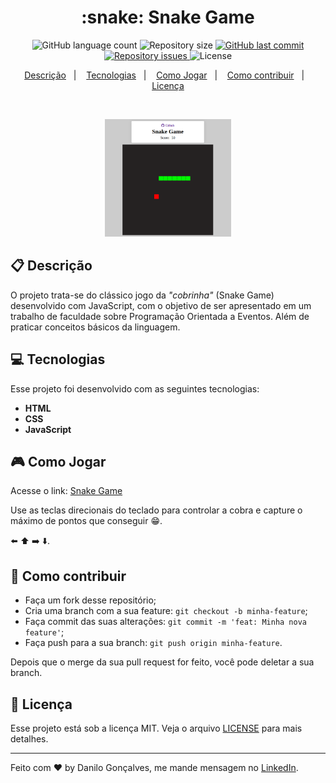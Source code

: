 <h1 align="center">
  :snake: Snake Game
</h1>

<p align="center">
  <img alt="GitHub language count" src="https://img.shields.io/github/languages/count/goncadanilo/snake-game-js.svg">

  <img alt="Repository size" src="https://img.shields.io/github/repo-size/goncadanilo/snake-game-js.svg">
  
  <a href="https://github.com/goncadanilo/snake-game-js/commits/master">
    <img alt="GitHub last commit" src="https://img.shields.io/github/last-commit/goncadanilo/snake-game-js.svg">
  </a>

  <a href="https://github.com/goncadanilo/snake-game-js/issues">
    <img alt="Repository issues" src="https://img.shields.io/github/issues/goncadanilo/snake-game-js.svg">
  </a>

  <img alt="License" src="https://img.shields.io/badge/license-MIT-brightgreen">
</p>

<p align="center">
  <a href="#clipboard-descrição">Descrição</a>&nbsp;&nbsp;&nbsp;|&nbsp;&nbsp;&nbsp;
  <a href="#-tecnologias">Tecnologias</a>&nbsp;&nbsp;&nbsp;|&nbsp;&nbsp;&nbsp;
  <a href="#video_game-como-jogar">Como Jogar</a>&nbsp;&nbsp;&nbsp;|&nbsp;&nbsp;&nbsp;
  <a href="#-como-contribuir">Como contribuir</a>&nbsp;&nbsp;&nbsp;|&nbsp;&nbsp;&nbsp;
  <a href="#memo-licença">Licença</a>
</p>

<br>

<p align="center">
  <img alt="Snake Game" src=".github/snake-game.png" width="40%">
</p>

## :clipboard: Descrição

O projeto trata-se do clássico jogo da *"cobrinha"* (Snake Game) desenvolvido com JavaScript, com o objetivo de ser apresentado em um trabalho de faculdade sobre Programação Orientada a Eventos. Além de praticar conceitos básicos da linguagem. 

## 💻 Tecnologias

Esse projeto foi desenvolvido com as seguintes tecnologias:

- **HTML**
- **CSS**
- **JavaScript**

## :video_game: Como Jogar

Acesse o link: [Snake Game](https://gamesnake.netlify.com/)

Use as teclas direcionais do teclado para controlar a cobra e capture o máximo de pontos que conseguir :grin:.

:arrow_left: :arrow_up: :arrow_right: :arrow_down:.

## 🤔 Como contribuir

- Faça um fork desse repositório;
- Cria uma branch com a sua feature: `git checkout -b minha-feature`;
- Faça commit das suas alterações: `git commit -m 'feat: Minha nova feature'`;
- Faça push para a sua branch: `git push origin minha-feature`.

Depois que o merge da sua pull request for feito, você pode deletar a sua branch.

## :memo: Licença

Esse projeto está sob a licença MIT. Veja o arquivo [LICENSE](LICENSE.md) para mais detalhes.

---

Feito com ♥ by Danilo Gonçalves, me mande mensagem no [LinkedIn](https://www.linkedin.com/in/goncadanilo/).
